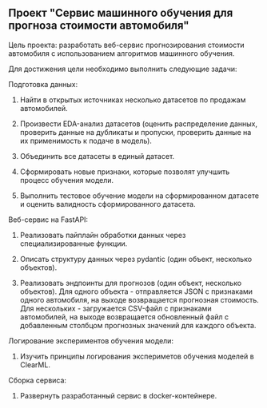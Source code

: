 ## Проект "Сервис машинного обучения для прогноза стоимости автомобиля"

Цель проекта: разработать веб-сервис прогнозирования стоимости автомобиля с использованием алгоритмов машинного обучения.

Для достижения цели необходимо выполнить следующие задачи:

Подготовка данных:

1. Найти в открытых источниках несколько датасетов по продажам автомобилей.

2. Произвести EDA-анализ датасетов (оценить распределение данных, проверить данные на дубликаты и пропуски, проверить данные на их применимость к подаче в модель).

3. Объединить все датасеты в единый датасет.

4. Сформировать новые признаки, которые позволят улучшить процесс обучения модели.

5. Выполнить тестовое обучение модели на сформированном датасете и оценить валидность сформированного датасета. 

Веб-сервис на FastAPI:

1. Реализовать пайплайн обработки данных через специализированные функции.

2. Описать структуру данных через pydantic (один объект, несколько объектов).

3. Реализовать эндпоинты для прогнозов (один объект, несколько объектов). Для одного объекта - отправляется JSON с признаками одного автомобиля, на выходе возвращается прогнозная стоимость. Для нескольких - загружается CSV-файл с признаками автомобилей, на выходе возвращается обновленный файл с добавленным столбцом прогнозных значений для каждого объекта.

Логирование экспериментов обучения модели:

1. Изучить принципы логирования экспериметов обучения моделей в ClearML.

Сборка сервиса:

1. Развернуть разработанный сервис в docker-контейнере.